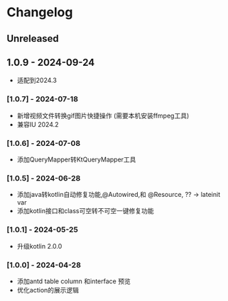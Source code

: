 # Changelog

## Unreleased

## 1.0.9 - 2024-09-24

- 适配到2024.3

### [1.0.7] - 2024-07-18

- 新增视频文件转换gif图片快捷操作 (需要本机安装ffmpeg工具)
- 兼容IU 2024.2

### [1.0.6] - 2024-07-08

- 添加QueryMapper转KtQueryMapper工具

### [1.0.5] - 2024-06-28

- 添加java转kotlin自动修复功能,@Autowired,和 @Resource, ?? -> lateinit var
- 添加kotlin接口和class可空转不可空一键修复功能

### [1.0.1] - 2024-05-25

- 升级kotlin 2.0.0

### [1.0.0] - 2024-04-28

- 添加antd table column 和interface 预览
- 优化action的展示逻辑
